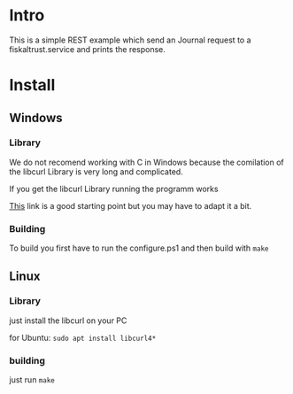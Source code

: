 # Intro

This is a simple REST example which send an Journal request to a fiskaltrust.service and prints the response.

# Install
## Windows

### Library
We do not recomend working with C in Windows because the comilation of the libcurl Library is very long and complicated.

If you get the libcurl Library running the programm works

[This](https://albertino80.github.io/building.html) link is a good starting point but you may have to adapt it a bit.

### Building
To build you first have to run the configure.ps1 and then build with `make`

## Linux

### Library

just install the libcurl on your PC

for Ubuntu: `sudo apt install libcurl4*`

### building

just run `make`
